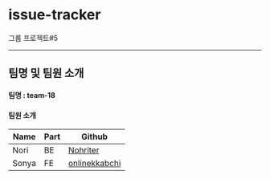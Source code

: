 # issue-tracker
그룹 프로젝트#5

---
## 팀명 및 팀원 소개

#### 팀명 : team-18

#### 팀원 소개

|Name|Part|Github|
|--|--|--|
|Nori|BE|[Nohriter](https://github.com/nohriter)|
|Sonya|FE|[onlinekkabchi](https://github.com/onlinekkabchi)|
